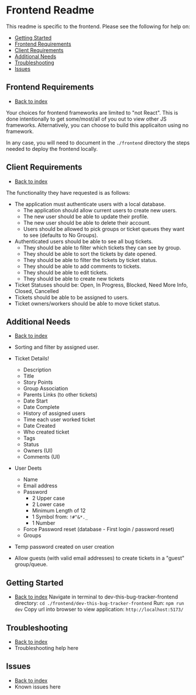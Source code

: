# Frontend Readme 

This readme is specific to the frontend. Please see the following for help on: 
* [Getting Started](#getting-started) 
* [Frontend Requirements](#frontend-requirements) 
* [Client Requirements](#client-requirements)
* [Additional Needs](#additional-needs)
* [Troubleshooting](#)
* [Issues](#issues)

## Frontend Requirements 
* [Back to index](#frontend-readme)  

Your choices for frontend frameworks are limited to "not React". This is done intentionally to get some/most/all of you out to view other JS frameworks. Alternatively, you can choose to build this applicaiton using no framework. 
 
In any case, you will need to document in the `./frontend` directory the steps needed to deploy the frontend locally. 
 
## Client Requirements 
* [Back to index](#frontend-readme)  

The functionality they have requested is as follows: 

* The application must authenticate users with a local database. 
  * The application should allow current users to create new users.
  * The new user should be able to update their profile.
  * The new user should be able to delete their account.
  * Users should be allowed to pick groups or ticket queues they want to see (defaults to No Groups). 
* Authenticated users should be able to see all bug tickets. 
  * They should be able to filter which tickets they can see by group. 
  * They should be able to sort the tickets by date opened. 
  * They should be able to filter the tickets by ticket status. 
  * They should be able to add comments to tickets.
  * They should be able to edit tickets.
  * They should be able to create new tickets
* Ticket Statuses should be: Open, In Progress, Blocked, Need More Info, Closed, Cancelled
* Tickets should be able to be assigned to users.
* Ticket owners/workers should be able to move ticket status. 

## Additional Needs 
* [Back to index](#frontend-readme) 

* Sorting and filter by assigned user.
* Ticket Details! 
  * Description
  * Title
  * Story Points
  * Group Association
  * Parents Links (to other tickets)
  * Date Start
  * Date Complete
  * History of assigned users
  * Time each user worked ticket
  * Date Created
  * Who created ticket
  * Tags
  * Status
  * Owners (UI)
  * Comments (UI)
* User Deets
  * Name
  * Email address
  * Password
    * 2 Upper case
    * 2 Lower case
    * Minimum Length of 12
    * 1 Symbol from: `!#^&*._`
    * 1 Number
  * Force Password reset (database - First login / password reset)
  * Groups
* Temp password created on user creation
* Allow guests (with valid email addresses) to create tickets in a "guest" group/queue.

## Getting Started 
* [Back to index](#frontend-readme) 
Navigate in terminal to dev-this-bug-tracker-frontend directory: 
`cd ./frontend/dev-this-bug-tracker-frontend` 
Run: 
`npm run dev`
Copy url into browser to view application: 
`http://localhost:5173/` 

## Troubleshooting 
* [Back to index](#frontend-readme) 
* Troubleshooting help here 

## Issues 
* [Back to index](#frontend-readme) 
* Known issues here 


